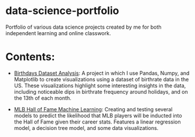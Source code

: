 # data-science-portfolio
Portfolio of various data science projects created by me for both independent learning and online classwork.

# Contents:
* [Birthdays Dataset Analysis](https://github.com/jgkissell/data-science-portfolio/blob/main/Birthdays%20Data%20Vis.ipynb): A project in which I use Pandas, Numpy, and Matplotlib to create visualizations using a dataset of birthrate data in the US. These visualizations highlight some interesting insights in the data, including noticeable dips in birthrate frequency around holidays, and on the 13th of each month.

* [MLB Hall of Fame Machine Learning](https://github.com/jgkissell/data-science-portfolio/blob/main/hof%20machine%20learning.ipynb): Creating and testing several models to predict the likelihood that MLB players will be inducted into the Hall of Fame given their career stats. Features a linear regression model, a decision tree model, and some data visualizations.
